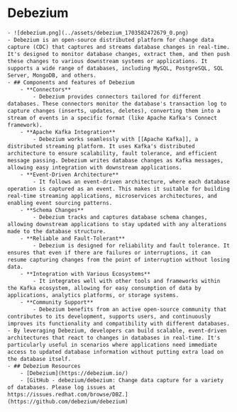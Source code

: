 # Debezium
	- ![debezium.png](../assets/debezium_1703582472679_0.png)
	- Debezium is an open-source distributed platform for change data capture (CDC) that captures and streams database changes in real-time. It's designed to monitor database changes, extract them, and then push these changes to various downstream systems or applications. It supports a wide range of databases, including MySQL, PostgreSQL, SQL Server, MongoDB, and others.
	- ## Components and features of Debezium
		- **Connectors**
			- Debezium provides connectors tailored for different databases. These connectors monitor the database's transaction log to capture changes (inserts, updates, deletes), converting them into a stream of events in a specific format (like Apache Kafka's Connect framework).
		- **Apache Kafka Integration**
			- Debezium works seamlessly with [[Apache Kafka]], a distributed streaming platform. It uses Kafka's distributed architecture to ensure scalability, fault tolerance, and efficient message passing. Debezium writes database changes as Kafka messages, allowing easy integration with downstream applications.
		- **Event-Driven Architecture**
			- It follows an event-driven architecture, where each database operation is captured as an event. This makes it suitable for building real-time streaming applications, microservices architectures, and enabling event sourcing patterns.
		- **Schema Changes**
			- Debezium tracks and captures database schema changes, allowing downstream applications to stay updated with any alterations made to the database structure.
		- **Reliable and Fault-Tolerant**
			- Debezium is designed for reliability and fault tolerance. It ensures that even if there are failures or interruptions, it can resume capturing changes from the point of interruption without losing data.
		- **Integration with Various Ecosystems**
			- It integrates well with other tools and frameworks within the Kafka ecosystem, allowing for easy consumption of data by applications, analytics platforms, or storage systems.
		- **Community Support**
			- Debezium benefits from an active open-source community that contributes to its development, supports users, and continuously improves its functionality and compatibility with different databases.
	- By leveraging Debezium, developers can build scalable, event-driven architectures that react to changes in databases in real-time. It's particularly useful in scenarios where applications need immediate access to updated database information without putting extra load on the database itself.
	- ## Debezium Resources
		- [Debezium](https://debezium.io/)
		- [GitHub - debezium/debezium: Change data capture for a variety of databases. Please log issues at https://issues.redhat.com/browse/DBZ.](https://github.com/debezium/debezium)